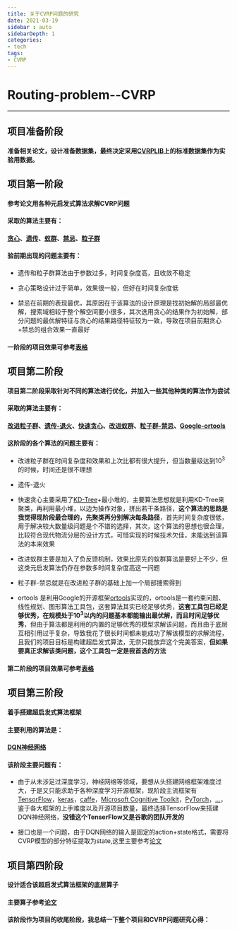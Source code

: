 ```yaml
---
title: 关于CVRP问题的研究
date: 2021-03-19 
sidebar : auto
sidebarDepth: 1
categories:
- tech 
tags:
- CVRP
---
```


# Routing-problem--CVRP

---

## 项目准备阶段

#### 准备相关论文，设计准备数据集，最终决定采用[CVRPLIB](http://vrp.atd-lab.inf.puc-rio.br/index.php/en/)上的标准数据集作为实验用数据。



## 项目第一阶段

#### 参考论文用各种元启发式算法求解CVRP问题

#### 采取的算法主要有：

#### [贪心](https://github.com/Ellsom1945/Routing-problem--CVRP/blob/main/Greedy.py)、[遗传](https://github.com/Ellsom1945/route-project/blob/master/%E9%81%97%E4%BC%A0%E7%AE%97%E6%B3%95/%E4%BB%A3%E7%A0%81%E5%AE%9E%E7%8E%B01)、[蚁群](https://github.com/Ellsom1945/route-project/blob/master/%E8%9A%81%E7%BE%A4%E7%AE%97%E6%B3%95/%E4%BB%A3%E7%A0%81%E5%AE%9E%E7%8E%B02)、[禁忌](https://github.com/Ellsom1945/Routing-problem--CVRP/blob/main/H_Hy_Men/TABU.py)、[粒子群](https://github.com/Ellsom1945/route-project/blob/master/%E7%B2%92%E5%AD%90%E7%BE%A4/%E4%BB%A3%E7%A0%81%E5%AE%9E%E7%8E%B02)

#### 验前期出现的问题主要有：

* 遗传和粒子群算法由于参数过多，时间复杂度高，且收敛不稳定

* 贪心策略设计过于简单，效果很一般，但好在时间复杂度低

* 禁忌在前期的表现最优，其原因在于该算法的设计原理是找初始解的局部最优解，搜索域相较于整个解空间要小很多，其次选用贪心的结果作为初始解，部分问题的最优解特征与贪心的结果路径特征较为一致，导致在项目前期贪心+禁忌的组合效果一直最好

#### 一阶段的项目效果可参考[表格](https://github.com/Ellsom1945/Routing-problem--CVRP/tree/main/%E6%95%B0%E6%8D%AE%E6%AF%94%E8%BE%83)



## 项目第二阶段

#### 项目第二阶段采取针对不同的算法进行优化，并加入一些其他种类的算法作为尝试

#### 采取的算法主要有：

#### [改进粒子群](https://github.com/Ellsom1945/Routing-problem--CVRP/blob/main/pso.py)、[遗传-退火](https://github.com/Ellsom1945/Routing-problem--CVRP/blob/main/H_Hy_Men/GASA.py)、[快速贪心](https://github.com/Ellsom1945/Routing-problem--CVRP/blob/main/H_Hy_Men/IMGR.py)、[改进蚁群](https://github.com/Ellsom1945/Routing-problem--CVRP/blob/main/%E8%9A%81%E7%BE%A41.py)、[粒子群-禁忌](https://github.com/Ellsom1945/Routing-problem--CVRP/blob/main/pso.py)、[Google-ortools](https://github.com/Ellsom1945/Routing-problem--CVRP/blob/main/ort.py)

####  这阶段的各个算法的问题主要有：

* 改进粒子群在时间复杂度和效果和上次比都有很大提升，但当数量级达到10<sup>3</sup>的时候，时间还是很不理想

* 遗传-退火

* 快速贪心主要采用了[KD-Tree](https://zh.wikipedia.org/wiki/K-d%E6%A0%91)+最小堆的，主要算法思想就是利用KD-Tree来聚类，再利用最小堆，以边为操作对象，拼出若干条路径，**这个算法的思路是我觉得现阶段最合理的，先聚类再分别解决每条路径**，首先时间复杂度很低，用于解决较大数量级问题是个不错的选择，其次，这个算法的思想也很合理，比较符合现代物流分层的设计方式，可惜实现的时候技术欠佳，未能达到该算法的本来效果

* 改进蚁群主要是加入了负反馈机制，效果比原先的蚁群算法是要好上不少，但这类元启发算法仍存在参数多时间复杂度高这一问题

* 粒子群-禁忌就是在改进粒子群的基础上加一个局部搜索得到

* ortools 是利用Google的开源框架[ortools](https://developers.google.cn/optimization/)实现的，ortools是一套约束问题、线性规划、图形算法工具包，这套算法其实已经足够优秀，**这套工具包已经足够优秀，在规模处于10<sup>3</sup>以内的问题基本都能输出最优解，而且时间足够优秀**，但由于算法都是利用的内置的足够优秀的模型求解该问题，而且由于底层互相引用过于复杂，导致我花了很长时间都未能成功了解该模型的求解流程，且我们的项目目标是构建超启发式算法，无奈只能放弃这个完美答案，**但如果要真正求解该类问题，这个工具包一定是我首选的方法**

####  第二阶段的项目效果可参考[表格](https://github.com/Ellsom1945/Routing-problem--CVRP/tree/main/%E6%95%B0%E6%8D%AE%E6%AF%94%E8%BE%83)



## 项目第三阶段


#### 着手搭建超启发式算法框架

#### 主要利用的算法是：

#### [DQN神经网络](https://github.com/Ellsom1945/Routing-problem--CVRP/blob/main/H_Hy_Men/Hy_H.py)

#### 该阶段主要问题有：

- 由于从未涉足过深度学习，神经网络等领域，要想从头搭建网络框架难度过大，于是又只能求助于各种深度学习开源框架，现阶段主流框架有[TensorFlow](https://github.com/tensorflow/tensorflow)，[keras](https://github.com/keras-team/keras)，[caffe](https://github.com/BVLC/caffe)，[Microsoft Cognitive Toolkit](https://github.com/Microsoft/CNTK)，[PyTorch](https://github.com/pytorch/pytorch)，[...](https://www.kdnuggets.com/2018/04/top-16-open-source-deep-learning-libraries.html)，鉴于各大框架的上手难度以及开源项目数量，最终选择TensorFlow来搭建DQN神经网络，**没错这个TenserFlow又是谷歌的团队开发的**

- 接口也是一个问题，由于DQN网络的输入是固定的action+state格式，需要将CVRP模型的部分特征提取为state,这里主要参考[论文](https://wenku.baidu.com/view/37c332420b12a21614791711cc7931b764ce7b72.html)

## 项目第四阶段


#### 设计适合该超启发式算法框架的底层算子

#### 主要算子参考[论文](https://github.com/Ellsom1945/Routing-problem--CVRP/tree/main/%E9%A1%B9%E7%9B%AE%E8%AE%BA%E6%96%87)

#### 该阶段作为项目的收尾阶段，我总结一下整个项目和CVRP问题研究心得：